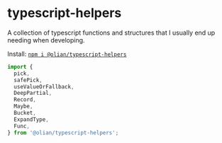 # typescript-helpers

A collection of typescript functions and structures that I usually end up needing when developing.

Install: [`npm i @olian/typescript-helpers`](https://www.npmjs.com/package/@olian/typescript-helpers)

```ts
import {
  pick,
  safePick,
  useValueOrFallback,
  DeepPartial,
  Record,
  Maybe,
  Bucket,
  ExpandType,
  Func,
} from '@olian/typescript-helpers';
```
